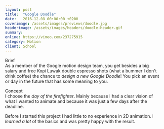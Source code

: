 ```yaml
---
layout: post
title:  "Google Doodle"
date:   2016-12-08 00:00:00 +0200
coverimage: /assets/images/previews/doodle.jpg
headerimage: /assets/images/headers/doodle-header.gif
summary:
online: https://vimeo.com/237275915
category: Motion
client: School
---
```


<span class="post-content-text-subtitle" >Brief</span><br/>
As a member of the Google motion design team, you get besides a big salary and free Kopi Luwak double espresso shots (what a bummer I don't drink coffee) the chance to *design a new Google Doodle*! You pick an event or day in the future that has some meaning to you.

<span class="post-content-text-subtitle" >Concept</span><br/>
I choose the *day of the firefighter*. Mainly because I had a clear vision of what I wanted to animate and because it was just a few days after the deadline.

Before I started this project I had little to no experience in 2D animation. I *learned a lot* of the basics and was pretty happy with the result.
